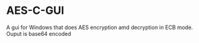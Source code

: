 # AES-C-GUI
A gui for Windows that does AES encryption amd decryption in ECB mode. Ouput is base64 encoded
